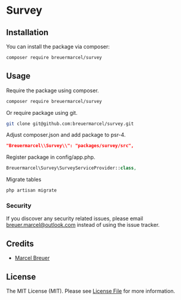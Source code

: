 # Survey

## Installation

You can install the package via composer:

```bash
composer require breuermarcel/survey
```

## Usage

Require the package using composer.
```bash
composer require breuermarcel/survey
```

Or require package using git.
```bash
git clone git@github.com:breuermarcel/survey.git
````

Adjust composer.json and add package to psr-4.
```json
"Breuermarcel\\Survey\\": "packages/survey/src",
```

Register package in config/app.php.
```php
Breuermarcel\Survey\SurveyServiceProvider::class,
```

Migrate tables
```php
php artisan migrate
```

### Security

If you discover any security related issues, please email breuer.marcel@outlook.com instead of using the issue tracker.

## Credits

-   [Marcel Breuer](https://github.com/breuermarcel)

## License

The MIT License (MIT). Please see [License File](LICENSE.md) for more information.
